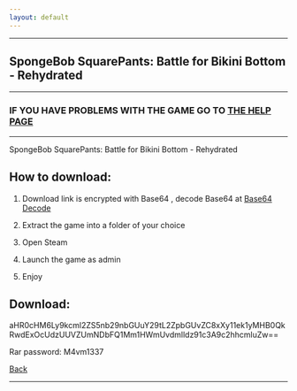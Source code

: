 ```yaml
---
layout: default
---
```


* * *

## SpongeBob SquarePants: Battle for Bikini Bottom - Rehydrated

* * *

### IF YOU HAVE PROBLEMS WITH THE GAME GO TO [THE HELP PAGE](/games/help.md)

* * *

SpongeBob SquarePants: Battle for Bikini Bottom - Rehydrated

## How to download:

1. Download link is encrypted with Base64 , decode Base64 at [Base64 Decode](../b64/base64.html)

2. Extract the game into a folder of your choice

3. Open Steam

4. Launch the game as admin

5. Enjoy

## Download:

aHR0cHM6Ly9kcml2ZS5nb29nbGUuY29tL2ZpbGUvZC8xXy11ek1yMHB0QkRwdExOcUdzUUVZUmNDbFQ1Mm1HWmUvdmlldz91c3A9c2hhcmluZw==

Rar password: M4vm1337

[Back](https://m4vmcvrk.github.io/)

* * *